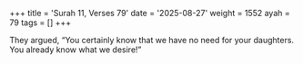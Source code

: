 +++
title = 'Surah 11, Verses 79'
date = '2025-08-27'
weight = 1552
ayah = 79
tags = []
+++

They argued, “You certainly know that we have no need for your daughters. You already know what we desire!”